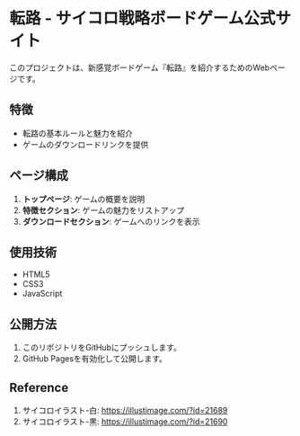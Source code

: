 # 転路 - サイコロ戦略ボードゲーム公式サイト

このプロジェクトは、新感覚ボードゲーム『転路』を紹介するためのWebページです。

## 特徴
- 転路の基本ルールと魅力を紹介
- ゲームのダウンロードリンクを提供

## ページ構成
1. **トップページ**: ゲームの概要を説明
2. **特徴セクション**: ゲームの魅力をリストアップ
3. **ダウンロードセクション**: ゲームへのリンクを表示

## 使用技術
- HTML5
- CSS3
- JavaScript

## 公開方法
1. このリポジトリをGitHubにプッシュします。
2. GitHub Pagesを有効化して公開します。

## Reference  
1. サイコロイラスト-白: https://illustimage.com/?id=21689
2. サイコロイラスト-黒: https://illustimage.com/?id=21690
